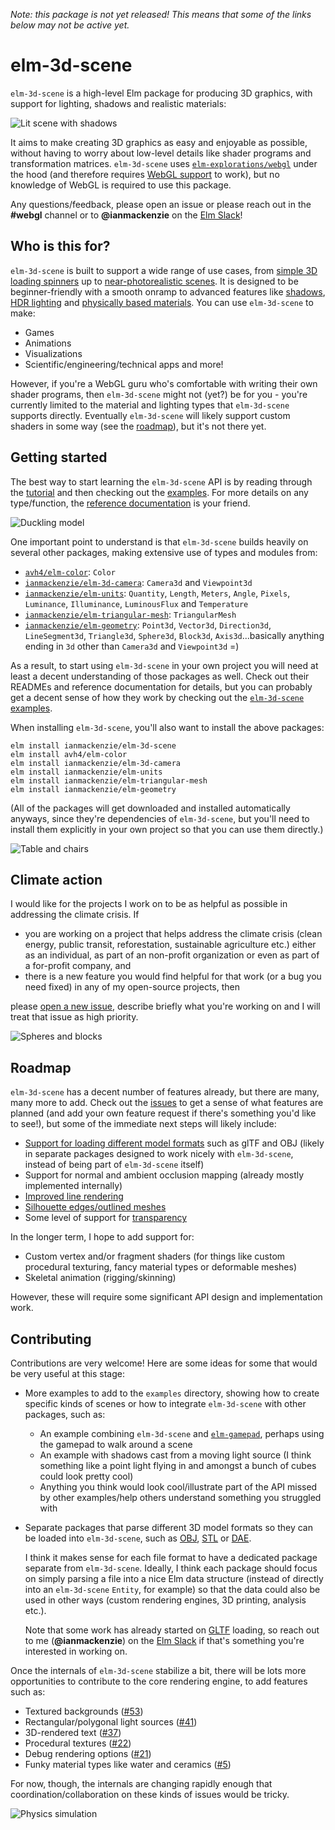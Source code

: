 _Note: this package is not yet released! This means that some of the links below
may not be active yet._

# elm-3d-scene

`elm-3d-scene` is a high-level Elm package for producing 3D graphics, with
support for lighting, shadows and realistic materials:

![Lit scene with shadows](https://ianmackenzie.github.io/elm-3d-scene/images/1.0.0/hable-filmic-tone-mapping-bright.png)

It aims to make creating 3D graphics as easy and enjoyable as possible, without
having to worry about low-level details like shader programs and transformation
matrices. `elm-3d-scene` uses [`elm-explorations/webgl`](https://package.elm-lang.org/packages/elm-explorations/webgl/latest/)
under the hood (and therefore requires [WebGL support](https://caniuse.com/#feat=webgl)
to work), but no knowledge of WebGL is required to use this package.

Any questions/feedback, please open an issue or please reach out in the
**#webgl** channel or to **@ianmackenzie** on the [Elm Slack](https://elmlang.herokuapp.com)!

## Who is this for?

`elm-3d-scene` is built to support a wide range of use cases, from [simple 3D
loading spinners](https://ianmackenzie.github.io/elm-3d-scene/examples/1.0.0/animation.html)
up to [near-photorealistic scenes](https://ianmackenzie.github.io/elm-3d-scene/examples/1.0.0/duckling.html).
It is designed to be beginner-friendly with a smooth onramp to advanced features
like [shadows](https://ianmackenzie.github.io/elm-3d-scene/examples/1.0.0/multiple-shadows.html),
[HDR lighting](https://ianmackenzie.github.io/elm-3d-scene/examples/1.0.0/exposure-and-tone-mapping.html)
and [physically based materials](https://ianmackenzie.github.io/elm-3d-scene/examples/1.0.0/textured-sphere.html).
You can use `elm-3d-scene` to make:

- Games
- Animations
- Visualizations
- Scientific/engineering/technical apps and more!

However, if you're a WebGL guru who's comfortable with writing their own shader
programs, then `elm-3d-scene` might not (yet?) be for you - you're currently
limited to the material and lighting types that `elm-3d-scene` supports
directly. Eventually `elm-3d-scene` will likely support custom shaders in some
way (see the [roadmap](#roadmap)), but it's not there yet.

## Getting started

The best way to start learning the `elm-3d-scene` API is by reading through the
[tutorial](https://github.com/ianmackenzie/elm-3d-scene/blob/master/TUTORIAL.md)
and then checking out the [examples](https://github.com/ianmackenzie/elm-3d-scene/tree/master/examples/README.md).
For more details on any type/function, the [reference documentation](https://elm-doc-preview.netlify.app/?repo=ianmackenzie%2Felm-3d-scene)
is your friend.

![Duckling model](https://ianmackenzie.github.io/elm-3d-scene/images/1.0.0/textured-nonmetal-rough.png)

One important point to understand is that `elm-3d-scene` builds heavily on
several other packages, making extensive use of types and modules from:

  - [`avh4/elm-color`](https://package.elm-lang.org/packages/avh4/elm-color/latest/):
    `Color`
  - [`ianmackenzie/elm-3d-camera`](https://package.elm-lang.org/packages/ianmackenzie/elm-3d-camera/latest/):
    `Camera3d` and `Viewpoint3d`
  - [`ianmackenzie/elm-units`](https://package.elm-lang.org/packages/ianmackenzie/elm-units/latest/):
    `Quantity`, `Length`, `Meters`, `Angle`, `Pixels`, `Luminance`, `Illuminance`,
    `LuminousFlux` and `Temperature`
  - [`ianmackenzie/elm-triangular-mesh`](https://package.elm-lang.org/packages/ianmackenzie/elm-triangular-mesh/latest/):
    `TriangularMesh`
  - [`ianmackenzie/elm-geometry`](https://package.elm-lang.org/packages/ianmackenzie/elm-geometry/latest/):
    `Point3d`, `Vector3d`, `Direction3d`, `LineSegment3d`, `Triangle3d`,
    `Sphere3d`, `Block3d`, `Axis3d`...basically anything ending in `3d` other
    than `Camera3d` and `Viewpoint3d` =)

As a result, to start using `elm-3d-scene` in your own project you will need at
least a decent understanding of those packages as well. Check out their READMEs
and reference documentation for details, but you can probably get a decent sense
of how they work by checking out the [`elm-3d-scene` examples](https://github.com/ianmackenzie/elm-3d-scene/tree/master/examples/README.md).

When installing `elm-3d-scene`, you'll also want to install the above packages:

```text
elm install ianmackenzie/elm-3d-scene
elm install avh4/elm-color
elm install ianmackenzie/elm-3d-camera
elm install ianmackenzie/elm-units
elm install ianmackenzie/elm-triangular-mesh
elm install ianmackenzie/elm-geometry
```

(All of the packages will get downloaded and installed automatically anyways,
since they're dependencies of `elm-3d-scene`, but you'll need to install them
explicitly in your own project so that you can use them directly.)

![Table and chairs](https://ianmackenzie.github.io/elm-3d-scene/images/1.0.0/cloudy-scene.png)

## Climate action

I would like for the projects I work on to be as helpful as possible in
addressing the climate crisis. If

- you are working on a project that helps address the climate crisis (clean
  energy, public transit, reforestation, sustainable agriculture etc.) either as
  an individual, as part of an non-profit organization or even as part of a
  for-profit company, and
- there is a new feature you would find helpful for that work (or a bug you need
  fixed) in any of my open-source projects, then

please [open a new issue](https://github.com/ianmackenzie/elm-3d-scene/issues),
describe briefly what you're working on and I will treat that issue as high
priority.

![Spheres and blocks](https://ianmackenzie.github.io/elm-3d-scene/images/1.0.0/point-light.png)

## Roadmap

`elm-3d-scene` has a decent number of features already, but there are many, many
more to add. Check out the [issues](https://github.com/ianmackenzie/elm-3d-scene/issues)
to get a sense of what features are planned (and add your own feature request if
there's something you'd like to see!), but some of the immediate next steps will
likely include:

- [Support for loading different model formats](https://github.com/ianmackenzie/elm-3d-scene/issues/30)
  such as glTF and OBJ (likely in separate packages designed to work nicely with
  `elm-3d-scene`, instead of being part of `elm-3d-scene` itself)
- Support for normal and ambient occlusion mapping (already mostly implemented
  internally)
- [Improved line rendering](https://github.com/ianmackenzie/elm-3d-scene/issues/32)
- [Silhouette edges/outlined meshes](https://github.com/ianmackenzie/elm-3d-scene/issues/26)
- Some level of support for [transparency](https://github.com/ianmackenzie/elm-3d-scene/issues/4)

In the longer term, I hope to add support for:

- Custom vertex and/or fragment shaders (for things like custom procedural
  texturing, fancy material types or deformable meshes)
- Skeletal animation (rigging/skinning)

However, these will require some significant API design and implementation work.

## Contributing

Contributions are very welcome! Here are some ideas for some that would be very
useful at this stage:

- More examples to add to the `examples` directory, showing how to create
  specific kinds of scenes or how to integrate `elm-3d-scene` with other
  packages, such as:
  - An example combining `elm-3d-scene` and [`elm-gamepad`](https://package.elm-lang.org/packages/xarvh/elm-gamepad/latest/),
    perhaps using the gamepad to walk around a scene
  - An example with shadows cast from a moving light source (I think something
    like a point light flying in and amongst a bunch of cubes could look pretty
    cool)
  - Anything you think would look cool/illustrate part of the API missed by
    other examples/help others understand something you struggled with
- Separate packages that parse different 3D model formats so they can be loaded
  into `elm-3d-scene`, such as [OBJ](https://en.wikipedia.org/wiki/Wavefront_.obj_file),
  [STL](https://en.wikipedia.org/wiki/STL_%28file_format%29) or [DAE](https://en.wikipedia.org/wiki/COLLADA).

  I think it makes sense for each file format to have a dedicated package 
  separate from `elm-3d-scene`. Ideally, I think each package should focus on
  simply parsing a file into a nice Elm data structure (instead of directly into
  an `elm-3d-scene` `Entity`, for example) so that the data could also be used
  in other ways (custom rendering engines, 3D printing, analysis etc.).
  
  Note that some work has already started on [GLTF](https://en.wikipedia.org/wiki/GlTF)
  loading, so reach out to me (**@ianmackenzie**) on the [Elm Slack](http://elmlang.herokuapp.com/)
  if that's something you're interested in working on.

Once the internals of `elm-3d-scene` stabilize a bit, there will be lots more
opportunities to contribute to the core rendering engine, to add features such
as:

- Textured backgrounds ([#53](https://github.com/ianmackenzie/elm-3d-scene/issues/53))
- Rectangular/polygonal light sources ([#41](https://github.com/ianmackenzie/elm-3d-scene/issues/41))
- 3D-rendered text ([#37](https://github.com/ianmackenzie/elm-3d-scene/issues/37))
- Procedural textures ([#22](https://github.com/ianmackenzie/elm-3d-scene/issues/22))
- Debug rendering options ([#21](https://github.com/ianmackenzie/elm-3d-scene/issues/21))
- Funky material types like water and ceramics ([#5](https://github.com/ianmackenzie/elm-3d-scene/issues/5))

For now, though, the internals are changing rapidly enough that
coordination/collaboration on these kinds of issues would be tricky.

![Physics simulation](https://ianmackenzie.github.io/elm-3d-scene/images/1.0.0/physics-background-600px.png)
